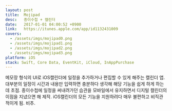 ```yaml
---
layout: post
title:  Mojipad
desc:   종이수첩 + 캘린더
date:   2017-01-01 04:00:52 +0900
link:   https://itunes.apple.com/app/id1132431009
covers:
  - /assets/imgs/mojipad0.png
  - /assets/imgs/mojipad1.png
  - /assets/imgs/mojipad2.png
  - /assets/imgs/mojipad3.png
platform: iOS
stack: Swift, Core Data, EventKit, iCloud, InAppPurchase
---
```

메모장 형식의 UI로 iOS캘린더에 일정을 추가하거나 편집할 수 있게 해주는 캘린더 앱. 대부분의 일정이 시간과 내용만 입력하면 충분하다 생각해 해당 기능을 쉽게 하게 하는데 초점. 종이수첩에 일정을 써내려가던 습관을 모바일에서 유지하면서 디지털 캘린더의 이점을 지녔으면 해 제작. iOS캘린더의 모든 기능을 지원하려다 매우 불편하고 비직관적이게 됨. 비추.
